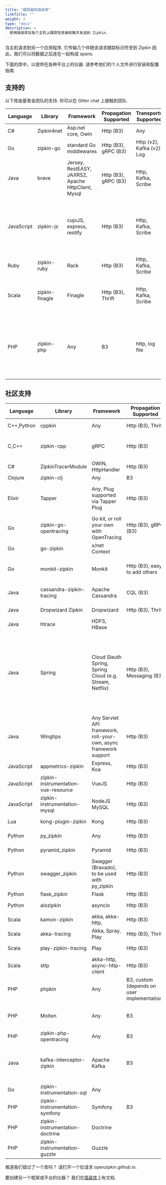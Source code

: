 ```yaml
---
title: "跟踪器和插装库"
linkTitle: ""
weight: 3
type: "docs"
description: >
  使用插装库在每个主机上跟踪信息被收集并发送到 Zipkin.
---
```


当主机请求到另一个应用程序, 它传输几个伴随该请求跟踪标识符至到 Zipkin 因此，我们可以将数据之后连在一起构成 spans.

下面的库中，以提供在各种平台上的仪器.
请参考他们的个人文件进行安装和配置指南.

## 支持的

以下库由基普金团队的支持.
你可以在 Gitter chat 上接触到团队.

| Language   | Library        | Framework                                          | Propagation Supported | Transports Supported       | Sampling Supported? | Other notes                                                                                           |
| ---------- | -------------- | -------------------------------------------------- | --------------------- | -------------------------- | ------------------- | ----------------------------------------------------------------------------------------------------- |
| C#         | Zipkin4net     | Asp.net core, Owin                                 | Http (B3)             | Any                        | Yes                 |                                                                                                       |
| Go         | zipkin-go      | standard Go middlewares                            | Http (B3), gRPC (B3)  | Http (v2), Kafka (v2), Log | Yes                 | Uses Zipkin V2 API                                                                                    |
| Java       | brave          | Jersey, RestEASY, JAXRS2, Apache HttpClient, Mysql | Http (B3), gRPC (B3)  | Http, Kafka, Scribe        | Yes                 | Java 6 or higher                                                                                      |
| JavaScript | zipkin-js      | cujoJS, express, restify                           | Http (B3)             | Http, Kafka, Scribe        | Yes                 | Uses continuation-local-storage under to hood, so you don’t have to pass around an explicit context   |
| Ruby       | zipkin-ruby    | Rack                                               | Http (B3)             | Http, Kafka, Scribe        | Yes                 | lc support. Ruby 2.0 or higher                                                                        |
| Scala      | zipkin-finagle | Finagle                                            | Http (B3), Thrift     | Http, Kafka, Scribe        | Yes                 | Library is written in Java. Propagation is defined in Finagle itself.                                 |
| PHP        | zipkin-php     | Any                                                | B3                    | http, log file             | Yes                 | V2 native based on brave’s model, compatible with PHP 5.6 and PHP 7.x. Check this out for an example. |

## 社区支持

| Language   | Library                             | Framework                                                         | Propagation Supported                       | Transports Supported                                                                                | Sampling Supported? | Other notes                                                                                                                                                                                        |
| ---------- | ----------------------------------- | ----------------------------------------------------------------- | ------------------------------------------- | --------------------------------------------------------------------------------------------------- | ------------------- | -------------------------------------------------------------------------------------------------------------------------------------------------------------------------------------------------- |
| C++,Python | cppkin                              | Any                                                               | Http (B3), Thrift                           | Http, Scribe                                                                                        | Yes                 | cpp version also available in windows.                                                                                                                                                             |
| C,C++      | zipkin-cpp                          | gRPC                                                              | Http (B3)                                   | Http, Kafka, Scribe, X-Ray                                                                          | Yes                 | includes benchmarks                                                                                                                                                                                |
| C#         | ZipkinTracerModule                  | OWIN, HttpHandler                                                 | Http (B3)                                   | Http                                                                                                | Yes                 | lc support. 4.5.2 or higher                                                                                                                                                                        |
| Clojure    | zipkin-clj                          | Any                                                               | B3                                          |                                                                                                     |                     |                                                                                                                                                                                                    |
| Elixir     | Tapper                              | Any, Plug supported via Tapper Plug                               | Http (B3)                                   | Http                                                                                                | Yes                 | Comprises tracing and reporting OTP-application Tapper, with server integration via Tapper Plug, and support for tracing Absinthe via Tapper Absinthe Plug                                         |
| Go         | zipkin-go-opentracing               | Go kit, or roll your own with OpenTracing                         | Http (B3), gRPC (B3)                        | Http, Kafka, Scribe                                                                                 | Yes                 |                                                                                                                                                                                                    |
| Go         | go-zipkin                           | x/net Context                                                     |                                             | Kafka                                                                                               | Yes                 |                                                                                                                                                                                                    |
| Go         | monkit-zipkin                       | Monkit                                                            | Http (B3), easy to add others               | Scribe, UDP, easy to add others                                                                     | Yes                 |                                                                                                                                                                                                    |
| Java       | cassandra-zipkin-tracing            | Apache Cassandra                                                  | CQL (B3)                                    | Http, Kafka, Scribe                                                                                 | Yes                 | Java 8+                                                                                                                                                                                            |
| Java       | Dropwizard Zipkin                   | Dropwizard                                                        | Http (B3), Thrift                           | Http, Scribe                                                                                        | Yes                 | Java 7 or higher                                                                                                                                                                                   |
| Java       | htrace                              | HDFS, HBase                                                       |                                             | Http, Scribe                                                                                        | Yes                 | Java 7 or higher                                                                                                                                                                                   |
| Java       | Spring                              | Cloud Sleuth Spring, Spring Cloud (e.g. Stream, Netflix)          | Http (B3), Messaging (B3)                   | Http, Spring Cloud Stream Compatible (e.g. RabbitMQ, Kafka, Redis or anything with a custom Binder) | Yes                 | Java 7 or higher                                                                                                                                                                                   |
| Java       | Wingtips                            | Any Servlet API framework, roll-your-own, async framework support | Http (B3)                                   | Http                                                                                                | Yes                 | Java 7 or higher, SLF4J MDC support for auto-tagging all log messages with tracing info                                                                                                            |
| JavaScript | appmetrics-zipkin                   | Express, Koa                                                      | Http (B3)                                   | Http                                                                                                | Yes                 | Provides zipkin support with addition of a single line of code                                                                                                                                     |
| JavaScript | zipkin-instrumentation-vue-resource | VueJS                                                             | Http (B3)                                   | Http                                                                                                | Yes                 | An interceptor for vue-resource that instruments outgoing HTTP requests.                                                                                                                           |
| JavaScript | zipkin-instrumentation-mysql        | NodeJS MySQL                                                      | Http (B3)                                   | Http, Kafka, Scribe                                                                                 | Yes                 | Provides zipkin support for NodeJS MySQL                                                                                                                                                           |
| Lua        | kong-plugin-zipkin                  | Kong                                                              | Http (B3)                                   | Http                                                                                                | Yes                 | A Kong plugin to enable tracing to a zipkin server.                                                                                                                                                |
| Python     | py_zipkin                           | Any                                                               | Http (B3)                                   | Pluggable                                                                                           | Yes                 | Generic python tracer, used in pyramid-zipkin; py2, py3 support.                                                                                                                                   |
| Python     | pyramid_zipkin                      | Pyramid                                                           | Http (B3)                                   | Kafka Scribe                                                                                        | Yes                 | py2, py3 support.                                                                                                                                                                                  |
| Python     | swagger_zipkin                      | Swagger (Bravado), to be used with py_zipkin                      | Http (B3)                                   | Kafka Scribe                                                                                        | Yes                 | Uses py_zipkin; py2, py3 support.                                                                                                                                                                  |
| Python     | flask_zipkin                        | Flask                                                             | Http (B3)                                   | Pluggable                                                                                           | Yes                 | Uses py_zipkin; py2, py3 support.                                                                                                                                                                  |
| Python     | aiozipkin                           | asyncio                                                           | Http (B3)                                   | Http                                                                                                | Yes                 | Supported python 3.5+ and native coroutines.                                                                                                                                                       |
| Scala      | kamon-zipkin                        | akka, akka-http,                                                  | Http (B3)                                   | Http                                                                                                | Yes                 | Toolkit for tracing and monitoring for jvm based applications                                                                                                                                      |
| Scala      | akka-tracing                        | Akka, Spray, Play                                                 | Http (B3), Thrift                           | Scribe                                                                                              | Yes                 | Java 6+, Scala 2.10+, activator templates for Akka and Play                                                                                                                                        |
| Scala      | play-zipkin-tracing                 | Play                                                              | Http (B3)                                   | Http                                                                                                | Yes                 | Uses Brave4; Play 2.3, 2.4 and 2.5 support.                                                                                                                                                        |
| Scala      | sttp                                | akka-http, async-http-client                                      | Http (B3)                                   | Http                                                                                                | Yes                 | Brave-based wrapper for any http backend implemented using sttp’s interface                                                                                                                        |
| PHP        | phpkin                              | Any                                                               | B3, custom (depends on user implementation) | http, log file                                                                                      | Yes                 | Simple and full implementation without dependencies. Very flexible.                                                                                                                                |
| PHP        | Molten                              | Any                                                               | B3                                          | http, log file, syslog                                                                              | Yes                 | Application transparent;php5.6 or higher;auto trace pdo/mysqli/curl/memcached/redis;auto add http B3 header.                                                                                       |
| PHP        | zipkin-php-opentracing              | Any                                                               | B3                                          | http, log file                                                                                      | Yes                 | Zipkin V2 client with OpenTracing API                                                                                                                                                              |
| Java       | kafka-interceptor-zipkin            | Apache Kafka                                                      | B3                                          | Http, Kafka                                                                                         | Yes                 | Java 8+, meant to be used for off-the-shelf components like Kafka Connectors, KSQL or Kafka REST Proxy. Instrumentation for Kafka Clients and Kafka Streams are included as Brave instrumentation. |
| Go         | zipkin-instrumentation-sql          | Any                                                               |                                             |                                                                                                     |                     | SQL Wrapper for golang database/sql                                                                                                                                                                |
| PHP        | zipkin-instrumentation-symfony      | Symfony                                                           | B3                                          | http, log file                                                                                      | Yes                 | A Zipkin integration for Symfony applications                                                                                                                                                      |
| PHP        | zipkin-instrumentation-doctrine     | Doctrine                                                          |                                             |                                                                                                     |                     | Zipkin instrumentation for Doctrine ORM                                                                                                                                                            |
| PHP        | zipkin-instrumentation-guzzle       | Guzzle                                                            |                                             |                                                                                                     |                     | Zipkin instrumentation for Guzzle HTTP Client                                                                                                                                                      |

难道我们错过了一个库吗？ 请打开一个拉请求 openzipkin.github.io.

要创建另一个框架或平台的仪器？ 我们在[插装库](./instrumenting.md)上有文档.

